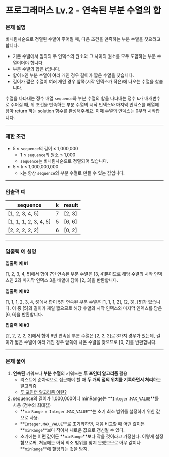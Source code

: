 # 프로그래머스 Lv.2 - 연속된 부분 수열의 합
### 문제 설명
비내림차순으로 정렬된 수열이 주어질 때, 다음 조건을 만족하는 부분 수열을 찾으려고 합니다.

- 기존 수열에서 임의의 두 인덱스의 원소와 그 사이의 원소를 모두 포함하는 부분 수열이어야 합니다.
- 부분 수열의 합은 `k`입니다.
- 합이 `k`인 부분 수열이 여러 개인 경우 길이가 짧은 수열을 찾습니다.
- 길이가 짧은 수열이 여러 개인 경우 앞쪽(시작 인덱스가 작은)에 나오는 수열을 찾습니다.

수열을 나타내는 정수 배열 `sequence`와 부분 수열의 합을 나타내는 정수 `k`가 매개변수로 주어질 때, 위 조건을 만족하는 부분 수열의 시작 인덱스와 마지막 인덱스를 배열에 담아 return 하는 solution 함수를 완성해주세요. 이때 수열의 인덱스는 0부터 시작합니다.

---

### 제한 조건
- 5 ≤ `sequence`의 길이 ≤ 1,000,000
    - 1 ≤ `sequence`의 원소 ≤ 1,000
    - `sequence`는 비내림차순으로 정렬되어 있습니다.
- 5 ≤ `k` ≤ 1,000,000,000
    - `k`는 항상 `sequence`의 부분 수열로 만들 수 있는 값입니다.

---

### 입출력 예
sequence | k | result
----- | ----- | -----
[1, 2, 3, 4, 5] | 7 | [2, 3]
[1, 1, 1, 2, 3, 4, 5] | 5 | [6, 6]
[2, 2, 2, 2, 2] | 6 | [0, 2]

---

### 입출력 예 설명

**입출력 예 #1**

[1, 2, 3, 4, 5]에서 합이 7인 연속된 부분 수열은 [3, 4]뿐이므로 해당 수열의 시작 인덱스인 2와 마지막 인덱스 3을 배열에 담아 [2, 3]을 반환합니다.

**입출력 예 #2**

[1, 1, 1, 2, 3, 4, 5]에서 합이 5인 연속된 부분 수열은 [1, 1, 1, 2], [2, 3], [5]가 있습니다. 이 중 [5]의 길이가 제일 짧으므로 해당 수열의 시작 인덱스와 마지막 인덱스를 담은 [6, 6]을 반환합니다.

**입출력 예 #3**

[2, 2, 2, 2, 2]에서 합이 6인 연속된 부분 수열은 [2, 2, 2]로 3가지 경우가 있는데, 길이가 짧은 수열이 여러 개인 경우 앞쪽에 나온 수열을 찾으므로 [0, 2]를 반환합니다.

---

### 문제 풀이
1. **연속된** 키워드나 **부분 수열**의 키워드는 **투 포인터 알고리즘** 활용
    - 리스트에 순차적으로 접근해야 할 때 **두 개의 점의 위치를 기록하면서 처리**하는 알고리즘
    - [투 포인터 알고리즘 이란?](https://code-lab1.tistory.com/276)
2. sequence의 길이가 1,000,000이니 minRange는 **`Integer.MAX_VALUE`**를 사용 (정수의 최대값)
    - **`minRange = Integer.MAX_VALUE`**는 초기 최소 범위를 설정하기 위한 값으로 사용.
    - **`Integer.MAX_VALUE`**로 초기화하면, 처음 비교할 때 어떤 값이든 **`minRange`**보다 작아서 새로운 값으로 갱신될 수 있다.
    - 초기에는 어떤 값이든 **`minRange`**보다 작을 것이라고 가정한다. 이렇게 설정함으로써, 처음에는 아직 최소 범위를 찾지 못했으므로 아무 값이나 **`minRange`**에 할당되는 것을 방지.
